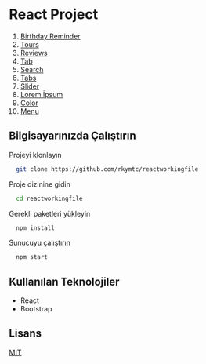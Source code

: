 # React Project

1. [Birthday Reminder](https://react-working-file-1.netlify.app/)
2. [Tours](https://react-working-file-2.netlify.app/)
3. [Reviews](https://react-working-file-3.netlify.app/)
4. [Tab](https://react-working-file-4.netlify.app/)
5. [Search](https://react-working-file-5.netlify.app/)
6. [Tabs](https://react-working-file-6.netlify.app/)
7. [Slider](https://react-working-file-7.netlify.app/)
8. [Lorem İpsum](https://react-working-file-8.netlify.app/)
9. [Color](https://react-working-file-9.netlify.app/)
10. [Menu](https://react-working-file-10.netlify.app/)

## Bilgisayarınızda Çalıştırın

Projeyi klonlayın

```bash
  git clone https://github.com/rkymtc/reactworkingfile
```

Proje dizinine gidin

```bash
  cd reactworkingfile
```

Gerekli paketleri yükleyin

```bash
  npm install
```

Sunucuyu çalıştırın

```bash
  npm start
```

  
## Kullanılan Teknolojiler

- React
- Bootstrap


 
## Lisans

[MIT](https://choosealicense.com/licenses/mit/)
